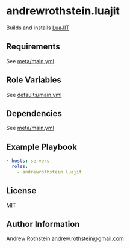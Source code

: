 andrewrothstein.luajit
=========

Builds and installs [LuaJIT](https://luajit.org)

Requirements
------------

See [meta/main.yml](meta/main.yml)

Role Variables
--------------

See [defaults/main.yml](defaults/main.yml)

Dependencies
------------

See [meta/main.yml](meta/main.yml)

Example Playbook
----------------

```yml
- hosts: servers
  roles:
    - andrewrothstein.luajit
```

License
-------

MIT

Author Information
------------------

Andrew Rothstein <andrew.rothstein@gmail.com>
